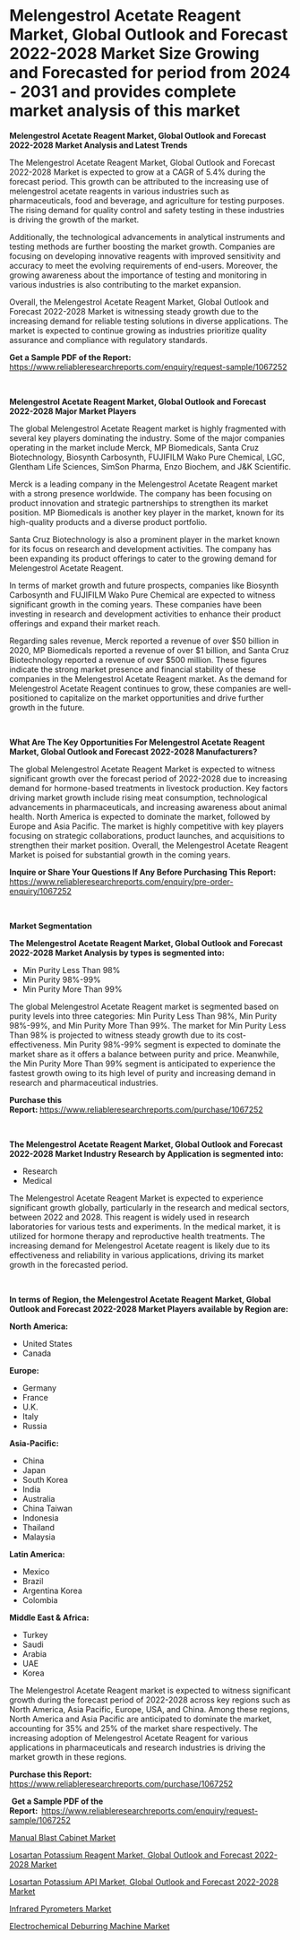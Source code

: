 <p><h1>Melengestrol Acetate Reagent Market, Global Outlook and Forecast 2022-2028 Market Size Growing and Forecasted for period from 2024 - 2031 and provides complete market analysis of this market</h1></p><p><strong>Melengestrol Acetate Reagent Market, Global Outlook and Forecast 2022-2028 Market Analysis and Latest Trends</strong></p>
<p><p>The Melengestrol Acetate Reagent Market, Global Outlook and Forecast 2022-2028 Market is expected to grow at a CAGR of 5.4% during the forecast period. This growth can be attributed to the increasing use of melengestrol acetate reagents in various industries such as pharmaceuticals, food and beverage, and agriculture for testing purposes. The rising demand for quality control and safety testing in these industries is driving the growth of the market.</p><p>Additionally, the technological advancements in analytical instruments and testing methods are further boosting the market growth. Companies are focusing on developing innovative reagents with improved sensitivity and accuracy to meet the evolving requirements of end-users. Moreover, the growing awareness about the importance of testing and monitoring in various industries is also contributing to the market expansion.</p><p>Overall, the Melengestrol Acetate Reagent Market, Global Outlook and Forecast 2022-2028 Market is witnessing steady growth due to the increasing demand for reliable testing solutions in diverse applications. The market is expected to continue growing as industries prioritize quality assurance and compliance with regulatory standards.</p></p>
<p><strong>Get a Sample PDF of the Report:&nbsp;</strong> <a href="https://www.reliableresearchreports.com/enquiry/request-sample/1067252">https://www.reliableresearchreports.com/enquiry/request-sample/1067252</a></p>
<p>&nbsp;</p>
<p><strong>Melengestrol Acetate Reagent Market, Global Outlook and Forecast 2022-2028 Major Market Players</strong></p>
<p><p>The global Melengestrol Acetate Reagent market is highly fragmented with several key players dominating the industry. Some of the major companies operating in the market include Merck, MP Biomedicals, Santa Cruz Biotechnology, Biosynth Carbosynth, FUJIFILM Wako Pure Chemical, LGC, Glentham Life Sciences, SimSon Pharma, Enzo Biochem, and J&K Scientific.</p><p>Merck is a leading company in the Melengestrol Acetate Reagent market with a strong presence worldwide. The company has been focusing on product innovation and strategic partnerships to strengthen its market position. MP Biomedicals is another key player in the market, known for its high-quality products and a diverse product portfolio.</p><p>Santa Cruz Biotechnology is also a prominent player in the market known for its focus on research and development activities. The company has been expanding its product offerings to cater to the growing demand for Melengestrol Acetate Reagent.</p><p>In terms of market growth and future prospects, companies like Biosynth Carbosynth and FUJIFILM Wako Pure Chemical are expected to witness significant growth in the coming years. These companies have been investing in research and development activities to enhance their product offerings and expand their market reach.</p><p>Regarding sales revenue, Merck reported a revenue of over $50 billion in 2020, MP Biomedicals reported a revenue of over $1 billion, and Santa Cruz Biotechnology reported a revenue of over $500 million. These figures indicate the strong market presence and financial stability of these companies in the Melengestrol Acetate Reagent market. As the demand for Melengestrol Acetate Reagent continues to grow, these companies are well-positioned to capitalize on the market opportunities and drive further growth in the future.</p></p>
<p>&nbsp;</p>
<p><strong>What Are The Key Opportunities For Melengestrol Acetate Reagent Market, Global Outlook and Forecast 2022-2028 Manufacturers?</strong></p>
<p><p>The global Melengestrol Acetate Reagent Market is expected to witness significant growth over the forecast period of 2022-2028 due to increasing demand for hormone-based treatments in livestock production. Key factors driving market growth include rising meat consumption, technological advancements in pharmaceuticals, and increasing awareness about animal health. North America is expected to dominate the market, followed by Europe and Asia Pacific. The market is highly competitive with key players focusing on strategic collaborations, product launches, and acquisitions to strengthen their market position. Overall, the Melengestrol Acetate Reagent Market is poised for substantial growth in the coming years.</p></p>
<p><strong>Inquire or Share Your Questions If Any Before Purchasing This Report:</strong> <a href="https://www.reliableresearchreports.com/enquiry/pre-order-enquiry/1067252">https://www.reliableresearchreports.com/enquiry/pre-order-enquiry/1067252</a></p>
<p>&nbsp;</p>
<p><strong>Market Segmentation</strong></p>
<p><strong>The Melengestrol Acetate Reagent Market, Global Outlook and Forecast 2022-2028 Market Analysis by types is segmented into:</strong></p>
<p><ul><li>Min Purity Less Than 98%</li><li>Min Purity 98%-99%</li><li>Min Purity More Than 99%</li></ul></p>
<p><p>The global Melengestrol Acetate Reagent market is segmented based on purity levels into three categories: Min Purity Less Than 98%, Min Purity 98%-99%, and Min Purity More Than 99%. The market for Min Purity Less Than 98% is projected to witness steady growth due to its cost-effectiveness. Min Purity 98%-99% segment is expected to dominate the market share as it offers a balance between purity and price. Meanwhile, the Min Purity More Than 99% segment is anticipated to experience the fastest growth owing to its high level of purity and increasing demand in research and pharmaceutical industries.</p></p>
<p><strong>Purchase this Report:&nbsp;</strong><a href="https://www.reliableresearchreports.com/purchase/1067252">https://www.reliableresearchreports.com/purchase/1067252</a></p>
<p>&nbsp;</p>
<p><strong>The Melengestrol Acetate Reagent Market, Global Outlook and Forecast 2022-2028 Market Industry Research by Application is segmented into:</strong></p>
<p><ul><li>Research</li><li>Medical</li></ul></p>
<p><p>The Melengestrol Acetate Reagent Market is expected to experience significant growth globally, particularly in the research and medical sectors, between 2022 and 2028. This reagent is widely used in research laboratories for various tests and experiments. In the medical market, it is utilized for hormone therapy and reproductive health treatments. The increasing demand for Melengestrol Acetate reagent is likely due to its effectiveness and reliability in various applications, driving its market growth in the forecasted period.</p></p>
<p>&nbsp;</p>
<p><strong>In terms of Region, the Melengestrol Acetate Reagent Market, Global Outlook and Forecast 2022-2028 Market Players available by Region are:</strong></p>
<p>
    <p> <strong> North America: </strong>
        <ul>
            <li>United States</li>
            <li>Canada</li>
        </ul>
        </p> 
    <p> <strong> Europe: </strong>
        <ul>
            <li>Germany</li>
            <li>France</li>
            <li>U.K.</li>
            <li>Italy</li>
            <li>Russia</li>
        </ul>
        </p> 
    <p> <strong> Asia-Pacific: </strong>
        <ul>
            <li>China</li>
            <li>Japan</li>
            <li>South Korea</li>
            <li>India</li>
            <li>Australia</li>
            <li>China Taiwan</li>
            <li>Indonesia</li>
            <li>Thailand</li>
            <li>Malaysia</li>
        </ul>
        </p> 
    <p> <strong> Latin America: </strong>
        <ul>
            <li>Mexico</li>
            <li>Brazil</li>
            <li>Argentina Korea</li>
            <li>Colombia</li>
        </ul>
        </p> 
    <p> <strong> Middle East & Africa: </strong>
        <ul>
            <li>Turkey</li>
            <li>Saudi</li>
            <li>Arabia</li>
            <li>UAE</li>
            <li>Korea</li>
        </ul>
    </p>
    </p>
<p><p>The Melengestrol Acetate Reagent market is expected to witness significant growth during the forecast period of 2022-2028 across key regions such as North America, Asia Pacific, Europe, USA, and China. Among these regions, North America and Asia Pacific are anticipated to dominate the market, accounting for 35% and 25% of the market share respectively. The increasing adoption of Melengestrol Acetate Reagent for various applications in pharmaceuticals and research industries is driving the market growth in these regions.</p></p>
<p><strong>Purchase this Report: </strong><a href="https://www.reliableresearchreports.com/purchase/1067252">https://www.reliableresearchreports.com/purchase/1067252</a></p>
<p>&nbsp;<strong>Get a Sample PDF of the Report:&nbsp;&nbsp;</strong><a href="https://www.reliableresearchreports.com/enquiry/request-sample/1067252">https://www.reliableresearchreports.com/enquiry/request-sample/1067252</a></p>
<p><strong></strong></p>
<p><p><a href="https://medium.com/@evertkohler82/manual-blast-cabinet-market-research-report-its-history-and-forecast-2024-to-2031-66954344cdf3">Manual Blast Cabinet Market</a></p><p><a href="https://github.com/nathandecarvalho/Market-Research-Report-List-1/blob/main/losartan-potassium-reagent-market-global-outlook-and-forecast-2022-2028-market.md">Losartan Potassium Reagent Market, Global Outlook and Forecast 2022-2028 Market</a></p><p><a href="https://github.com/kosella/Market-Research-Report-List-1/blob/main/losartan-potassium-api-market-global-outlook-and-forecast-2022-2028-market.md">Losartan Potassium API Market, Global Outlook and Forecast 2022-2028 Market</a></p><p><a href="https://medium.com/@marcoshoppe2023/infrared-pyrometers-market-share-evolution-and-market-growth-trends-2024-2031-5168c5977065">Infrared Pyrometers Market</a></p><p><a href="https://medium.com/@marcoshoppe2023/electrochemical-deburring-machine-market-insight-market-trends-growth-forecasted-from-2024-to-09fcae7f0e08">Electrochemical Deburring Machine Market</a></p></p>